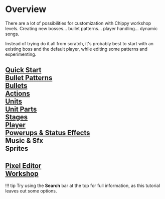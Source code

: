 # Overview

There are a lot of possibilities for customization with Chippy workshop levels. Creating new bosses... bullet patterns... player handling... dynamic songs. 

Instead of trying do it all from scratch, it's probably best to start with an existing boss and the default player, while editing some patterns and experimenting.

>
[Quick Start](tutorials/quickstart.md)<br>
[Bullet Patterns](tutorials/pattern.md)<br>
[Bullets](tutorials/bullet.md)<br>
[Actions](tutorials/actions.md)<br>
[Units](tutorials/unit.md)<br>
[Unit Parts](tutorials/unit_parts.md)<br>
[Stages](tutorials/stage.md)<br>
[Player](tutorials/player.md)<br>
[Powerups & Status Effects](tutorials/status.md)<br>
Music & Sfx<br>
Sprites<br>
---
>
[Pixel Editor](tutorials/pxc_editor.md)<br>
[Workshop](tutorials/workshop.md)<br>
---

!!! tip
    Try using the **Search** bar at the top for full information, as this tutorial leaves out some options.